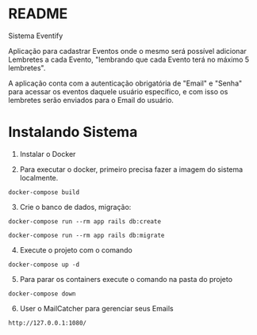# README

Sistema Eventify

Aplicação para cadastrar Eventos onde o mesmo será possível adicionar Lembretes a cada Evento, "lembrando que cada Evento terá no máximo 5 lembretes".

A aplicação conta com a autenticação obrigatória de "Email" e "Senha" para acessar os eventos daquele usuário específico, e com isso os lembretes serão enviados
para o Email do usuário.

# Instalando Sistema

1. Instalar o Docker

2. Para executar o docker, primeiro precisa fazer a imagem do sistema localmente. 
```
docker-compose build
```

3. Crie o banco de dados, migração: 
```
docker-compose run --rm app rails db:create
```
```
docker-compose run --rm app rails db:migrate
```

4. Execute o projeto com o comando 
```
docker-compose up -d
```

5. Para parar os containers execute o comando na pasta do projeto 
```
docker-compose down
```

6. User o MailCatcher para gerenciar seus Emails
```
http://127.0.0.1:1080/
```
